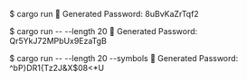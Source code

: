 $ cargo run
🔐 Generated Password: 8uBvKaZrTqf2

$ cargo run -- --length 20
🔐 Generated Password: Qr5YkJ72MPbUx9EzaTgB

$ cargo run -- --length 20 --symbols
🔐 Generated Password: ^bP}DR1{Tz2J&X$08<*U
